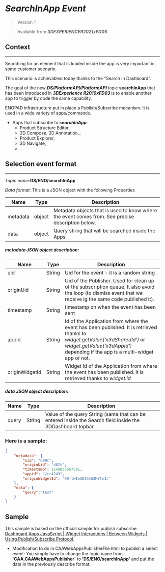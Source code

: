 # ___SearchInApp Event___
>Version 1

>Available from __*3DEXPERIENCER2021xFD06*__

## Context
---
Searching for an element that is loaded inside the app is very important in some customer scenario.

This scenario is achievabled today thanks to the "Search in Dashboard".

The goal of the new ___DS/PlatformAPI/PlatformAPI___ topic ______searchInApp______ that has been introduced in ___3DExperience R2019xFD03___ is to enable another app to trigger by code the same capability.

ENOPAD infrastructure put in place a Publish/Subscribe mecanism. It is used in a wide variety of apps/commands.
* Apps that subscribe to ___searchInApp___:
  - Product Structure Editor,
  - 3D Compose, 3D Annotation...
  - Product Explorer,
  - 3D Navigate,
  - ...

<div style="page-break-before: always;"> </div>

## Selection event format
---

_Topic name:_**DS/ENO/searchInApp**

_Data format:_ This is a JSON object with the following Properties


|Name|Type|Description|
|----|----|----------|
|metadata|object| Metadata objects that is used to know where the event comes from. See precise description below.|
|data|object| Query string that will be searched inside the Apps|

##### *metadata* JSON object description:

|Name|Type|Description|
|----|----|----------|
|uid|String|Uid for the event - it is a random string|
|originUid|String| Uid of the Publisher. Used for clean up of the subscription queue. It also avoid the loop (to dismiss event that we receive ig the same code published it).|
|timestamp|String| timestamp on when the event has been sent|
|appid|String| Id of the Application from where the event has been published. It is retrieved thanks to *widget.getValue('x3dSharedId')* or *widget.getValue('x3dAppId')* depending if the app is a multi-widget app or not.|
|originWidgetId|String| Widget Id of the Application from where the event has been published. It is retrieved thanks to *widget<span></span>.id* |

<div style="page-break-before: always;"> </div>

##### *data* JSON object description:

|Name|Type|Description|
|----|----|----------|
|query|String| Value of the query String (same that can be entered inside the Search field inside the 3DDashboard topbar|

<div style="page-break-before: always;"> </div>

### Here is a sample:
```json
{
	"metadata": {
		"uid": "d89c",
		"originUid": "d87c",
		"timestamp": 1548833667591,
		"appid": "/cc4243",
		"originWidgetId": "90-lHIeAKJGeGJHYtm1c"
	},
	"data": {
		"query":"test"
	}
}


```

## Sample
This sample is based on the official sample for publish subscribe: [Dashboard Apps JavaScript | Widget Interactions | Between Widgets | Using Publish/Subscribe Protocol](http://dsdoc/devdoccaa/3DEXPERIENCER2019x/en/English/CAAWebAppsJSBetweenWdg/CAAWebAppsUcPubSub.htm).

* Modification to do in CAAWebAppsPublisherFile.html to publish a select event:
You simply have to change the topic name from **'CAA.CAAWebAppsPublisher'** to **'DS/ENO/searchInApp'** and put the data in the previously describe format.


